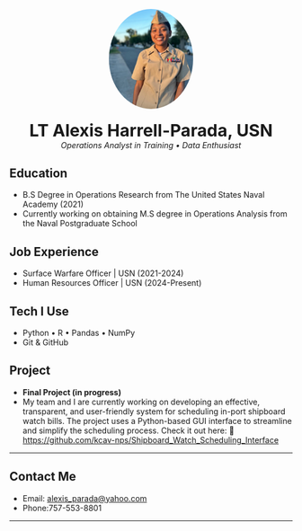 <p align="center">
  <img src="https://github.com/alexissp1/my_portfolio/blob/main/Screenshot.jpg" width="150" style="border-radius:50%"><br><br>
  <b style="font-size:30px"> LT Alexis Harrell-Parada, USN</b><br>
  <i> Operations Analyst in Training • Data Enthusiast</i>
</p>

## Education
- B.S Degree in Operations Research from The United States Naval Academy (2021)
- Currently working on obtaining M.S degree in Operations Analysis from the Naval Postgraduate School

## Job Experience
- Surface Warfare Officer | USN (2021-2024)
- Human Resources Officer | USN (2024-Present)

## Tech I Use 
- Python • R • Pandas • NumPy
- Git & GitHub

## Project

- **Final Project (in progress)**  
- My team and I are currently working on developing an effective, transparent, and user-friendly system for scheduling in-port shipboard watch bills. The project uses a Python-based GUI interface to streamline and simplify the scheduling process. Check it out here: 🔗 https://github.com/kcav-nps/Shipboard_Watch_Scheduling_Interface

---

## Contact Me
- Email: alexis_parada@yahoo.com
- Phone:757-553-8801


---

